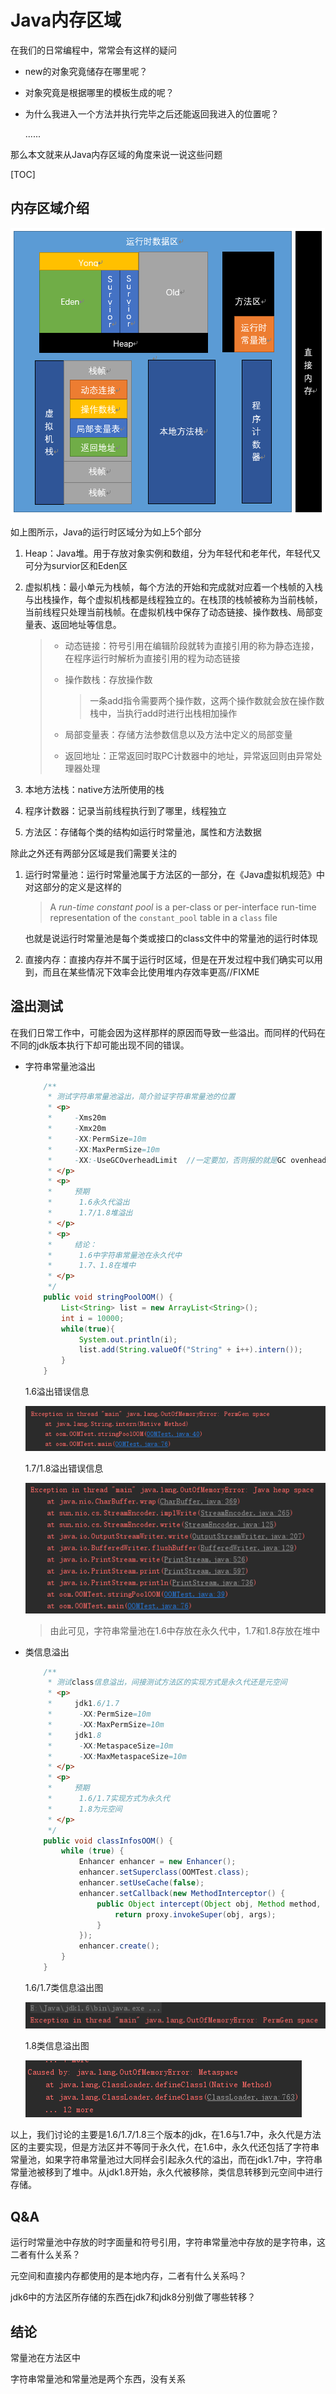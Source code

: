 # Java内存区域

在我们的日常编程中，常常会有这样的疑问

- new的对象究竟储存在哪里呢？

- 对象究竟是根据哪里的模板生成的呢？

- 为什么我进入一个方法并执行完毕之后还能返回我进入的位置呢？

  ......

那么本文就来从Java内存区域的角度来说一说这些问题

[TOC]

## 内存区域介绍

![1557325334502](./pic/内存区域.png)

如上图所示，Java的运行时区域分为如上5个部分

1. Heap：Java堆。用于存放对象实例和数组，分为年轻代和老年代，年轻代又可分为survior区和Eden区

2. 虚拟机栈：最小单元为栈帧，每个方法的开始和完成就对应着一个栈帧的入栈与出栈操作，每个虚拟机栈都是线程独立的。在栈顶的栈帧被称为当前栈帧，当前线程只处理当前栈帧。在虚拟机栈中保存了动态链接、操作数栈、局部变量表、返回地址等信息。

   > - 动态链接：符号引用在编辑阶段就转为直接引用的称为静态连接，在程序运行时解析为直接引用的程为动态链接
   >
   > - 操作数栈：存放操作数
   >
   >   > 一条add指令需要两个操作数，这两个操作数就会放在操作数栈中，当执行add时进行出栈相加操作
   >
   > - 局部变量表：存储方法参数信息以及方法中定义的局部变量
   >
   > - 返回地址：正常返回时取PC计数器中的地址，异常返回则由异常处理器处理

3. 本地方法栈：native方法所使用的栈

4. 程序计数器：记录当前线程执行到了哪里，线程独立

5. 方法区：存储每个类的结构如运行时常量池，属性和方法数据

除此之外还有两部分区域是我们需要关注的

1. 运行时常量池：运行时常量池属于方法区的一部分，在《Java虚拟机规范》中对这部分的定义是这样的

   > A *run-time constant pool* is a per-class or per-interface run-time representation of the `constant_pool` table in a `class` file

   也就是说运行时常量池是每个类或接口的class文件中的常量池的运行时体现

2. 直接内存：直接内存并不属于运行时区域，但是在开发过程中我们确实可以用到，而且在某些情况下效率会比使用堆内存效率更高//FIXME

## 溢出测试

在我们日常工作中，可能会因为这样那样的原因而导致一些溢出。而同样的代码在不同的jdk版本执行下却可能出现不同的错误。

- 字符串常量池溢出

  ```java
      /**
       * 测试字符串常量池溢出，简介验证字符串常量池的位置
       * <p>
       *     -Xms20m
       *     -Xmx20m
       *     -XX:PermSize=10m
       *     -XX:MaxPermSize=10m
       *     -XX:-UseGCOverheadLimit  //一定要加，否则报的就是GC ovenhead limit exceeded
       * </p>
       * <p>
       *     预期
       *      1.6永久代溢出
       *      1.7/1.8堆溢出
       * </p>
       * <p>
       *     结论：
       *      1.6中字符串常量池在永久代中
       *      1.7、1.8在堆中
       * </p>
       */
      public void stringPoolOOM() {
          List<String> list = new ArrayList<String>();
          int i = 10000;
          while(true){
              System.out.println(i);
              list.add(String.valueOf("String" + i++).intern());
          }
      }
  ```

  1.6溢出错误信息

  ![1557411180971](./pic/1.6string.png)

  1.7/1.8溢出错误信息

  ![1557411258305](./pic/1.7and1.8string.png)

  > 由此可见，字符串常量池在1.6中存放在永久代中，1.7和1.8存放在堆中

- 类信息溢出

  ```java
      /**
       * 测试class信息溢出，间接测试方法区的实现方式是永久代还是元空间
       * <p>
       *     jdk1.6/1.7
       *      -XX:PermSize=10m
       *      -XX:MaxPermSize=10m
       *     jdk1.8
       *      -XX:MetaspaceSize=10m
       *      -XX:MaxMetaspaceSize=10m
       * </p>
       * <p>
       *     预期
       *      1.6/1.7实现方式为永久代
       *      1.8为元空间
       * </p>
       */
      public void classInfosOOM() {
          while (true) {
              Enhancer enhancer = new Enhancer();
              enhancer.setSuperclass(OOMTest.class);
              enhancer.setUseCache(false);
              enhancer.setCallback(new MethodInterceptor() {
                  public Object intercept(Object obj, Method method, Object[] args, MethodProxy proxy) throws Throwable {
                      return proxy.invokeSuper(obj, args);
                  }
              });
              enhancer.create();
          }
      }
  ```

  1.6/1.7类信息溢出图

  ![1557412056590](./pic/1.6and1.7class.png)

  1.8类信息溢出图

  ![1557412383285](./pic/1.8class.png)

以上，我们讨论的主要是1.6/1.7/1.8三个版本的jdk，在1.6与1.7中，永久代是方法区的主要实现，但是方法区并不等同于永久代，在1.6中，永久代还包括了字符串常量池，如果字符串常量池过大同样会引起永久代的溢出，而在jdk1.7中，字符串常量池被移到了堆中。从jdk1.8开始，永久代被移除，类信息转移到元空间中进行存储。

## Q&A

运行时常量池中存放的时字面量和符号引用，字符串常量池中存放的是字符串，这二者有什么关系？

元空间和直接内存都使用的是本地内存，二者有什么关系吗？

jdk6中的方法区所存储的东西在jdk7和jdk8分别做了哪些转移？

## 结论

常量池在方法区中

字符串常量池和常量池是两个东西，没有关系